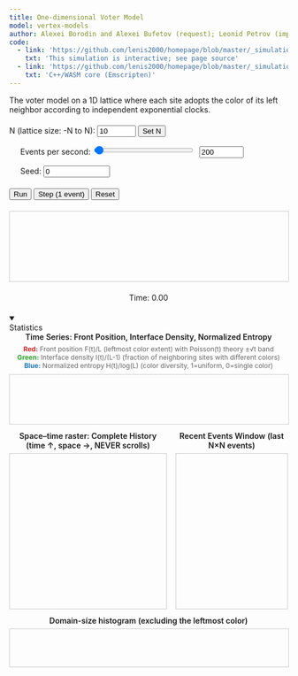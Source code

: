 ```yaml
---
title: One-dimensional Voter Model
model: vertex-models
author: Alexei Borodin and Alexei Bufetov (request); Leonid Petrov (implementation)
code:
  - link: 'https://github.com/lenis2000/homepage/blob/master/_simulations/vertex_models/2025-08-29-voter-model.md'
    txt: 'This simulation is interactive; see page source'
  - link: 'https://github.com/lenis2000/homepage/blob/master/_simulations/vertex_models/2025-08-29-voter-model.cpp'
    txt: 'C++/WASM core (Emscripten)'
---
```


The voter model on a 1D lattice where each site adopts the color of its left neighbor according to independent exponential clocks.

<div style="margin: 20px 0;">
  <label for="n-input">N (lattice size: -N to N): </label>
  <input type="number" id="n-input" value="10" min="1" max="10000" style="width: 70px;">
  <button id="apply-n">Set N</button>

  <label for="events-per-sec" style="margin-left: 20px;">Events per second: </label>
  <input type="range" id="events-per-sec" value="200" min="1" max="20000" step="1" style="width: 180px;">
  <input type="number" id="events-per-sec-input" value="200" min="1" max="20000" step="1" style="width: 80px; margin-left: 5px;">

  <label for="seed-input" style="margin-left: 20px;">Seed: </label>
  <input type="number" id="seed-input" value="0" min="0" step="1" style="width: 120px;" title="0 = random seed">
</div>

<div style="margin: 20px 0;">
  <button id="run-stop-btn">Run</button>
  <button id="step-btn">Step (1 event)</button>
  <button id="reset-btn">Reset</button>
</div>

<canvas id="voterCanvas" width="800" height="200" style="border: 1px solid #ccc; display: block; margin: 20px auto; width: 100%;"></canvas>

<div id="info" style="text-align: center; margin: 20px;">
    Time: <span id="time-display">0.00</span>
</div>

<details class="control-group full-width" open>
  <summary><div class="control-group-title">Statistics</div></summary>
  <div class="content" style="display:grid;gap:12px">
    <div>
      <div style="font-weight:600;margin-bottom:6px;text-align:center">
        Time Series: Front Position, Interface Density, Normalized Entropy
      </div>
      <div style="font-size:12px;margin-bottom:8px;text-align:center;color:#666">
        <strong style="color:#d62728">Red:</strong> Front position F(t)/L (leftmost color extent) with Poisson(t) theory ±√t band<br>
        <strong style="color:#2ca02c">Green:</strong> Interface density I(t)/(L-1) (fraction of neighboring sites with different colors)<br>
        <strong style="color:#1f77b4">Blue:</strong> Normalized entropy H(t)/log(L) (color diversity, 1=uniform, 0=single color)
      </div>
      <canvas id="stat-ts" width="900" height="160"
              style="width:100%;max-width:900px;border:1px solid #ccc;display:block;margin:0 auto"></canvas>
    </div>
    <div style="display:flex;gap:16px;">
      <div style="flex:7;">
        <div style="font-weight:600;margin-bottom:6px;text-align:center">
          Space–time raster: Complete History (time ↑, space →, NEVER scrolls)
        </div>
        <div id="history-container" style="height:280px;border:1px solid #ccc;overflow:hidden">
          <canvas id="stat-raster-full" width="600" height="280"
                  style="width:100%;display:block"></canvas>
        </div>
      </div>
      <div style="flex:5;">
        <div style="font-weight:600;margin-bottom:6px;text-align:center">
          Recent Events Window (last N×N events)
        </div>
        <div style="height:280px;border:1px solid #ccc;overflow:hidden">
          <canvas id="stat-raster" width="300" height="280"
                  style="width:100%;display:block"></canvas>
        </div>
      </div>
    </div>
    <div>
      <div style="font-weight:600;margin-bottom:6px;text-align:center">
        Domain-size histogram (excluding the leftmost color)
      </div>
      <canvas id="stat-hist" width="900" height="120"
              style="width:100%;max-width:900px;border:1px solid #ccc;display:block;margin:0 auto"></canvas>
    </div>
  </div>
</details>

<script src="/js/2025-08-29-voter-model.js"></script>

<script>
// Ensure Module exists even if the single-file bundle loads slowly
if (typeof Module === 'undefined') {
  window.Module = { onRuntimeInitialized: function(){} };
}

Module.onRuntimeInitialized = function() {
  class VoterWASM {
    constructor() {
      // sync cwraps are fine; ASYNCIFY allows await if we choose later
      this._initializeModel = Module.cwrap('initializeModel','number',['number','number','number','number'], {async:false});
      this._stepK          = Module.cwrap('stepK','number',['number'], {async:false});
      this._exportSites    = Module.cwrap('exportSites','number',[], {async:false});
      this._freeString     = Module.cwrap('freeString', null, ['number']);
      this._getTime        = Module.cwrap('getTime','number',[], {async:false});
      this.N = 10;
      this.seed = 0;
      this.init_mode = 0;       // reserved for future palettes
      this.palette_colors = 0;  // reserved
    }

    initialize(N, seed) {
      this.N = N; this.seed = seed >>> 0;
      const ptr = this._initializeModel(N, this.seed, this.init_mode, this.palette_colors);
      const json = JSON.parse(Module.UTF8ToString(ptr));
      this._freeString(ptr);
      if (json.error) throw new Error(json.error);
      return json;
    }

    stepK(k) {
      const ptr = this._stepK(k);
      const json = JSON.parse(Module.UTF8ToString(ptr));
      this._freeString(ptr);
      if (json.error) throw new Error(json.error);
      return json;
    }

    exportSites() {
      const ptr = this._exportSites();
      const json = JSON.parse(Module.UTF8ToString(ptr));
      this._freeString(ptr);
      if (!json.ptr || !json.count) return { arr: new Uint32Array(), count: 0 };
      // View directly into WASM memory (no copy)
      const view = new Uint32Array(Module.HEAPU32.buffer, json.ptr, json.count);
      return { arr: view, count: json.count };
    }

    getTime() { return this._getTime(); }
  }

  // --------------------------
  // UI & drawing
  // --------------------------
  const canvas = document.getElementById('voterCanvas');
  const ctx = canvas.getContext('2d');
  const timeSpan = document.getElementById('time-display');

  const nInput = document.getElementById('n-input');
  const seedInput = document.getElementById('seed-input');
  const epsSlider = document.getElementById('events-per-sec');
  const epsInput  = document.getElementById('events-per-sec-input');

  const applyNBtn = document.getElementById('apply-n');
  const runStopBtn = document.getElementById('run-stop-btn');
  const stepBtn = document.getElementById('step-btn');
  const resetBtn = document.getElementById('reset-btn');

  const wasm = new VoterWASM();

  // ---------- Stats state ----------
  const tsCanvas   = document.getElementById('stat-ts');
  const histCanvas = document.getElementById('stat-hist');
  const rasterCanvas = document.getElementById('stat-raster');
  const rasterFullCanvas = document.getElementById('stat-raster-full');
  const historyContainer = document.getElementById('history-container');

  const T = [];            // times
  const frontSeries = [];  // F(t) / (2N+1)
  const ifaceSeries = [];  // I(t) / (2N)
  const entSeries   = [];  // Hnorm(t) in [0,1]

  // throttle sampling (e.g., every ~50ms wall time)
  let lastSampleTS = 0;

  // ---------- Metrics from current snapshot ----------
  function computeFrontLen(view) {
    if (view.length === 0) return 0;
    const c0 = view[0];
    let k = 1;
    while (k < view.length && view[k] === c0) k++;
    return k; // number of sites equal to the leftmost color
  }

  function computeInterfaceCount(view) {
    let cnt = 0;
    for (let i = 1; i < view.length; i++) if (view[i] !== view[i-1]) cnt++;
    return cnt;
  }

  function computeEntropy(view) {
    const L = view.length;
    if (L === 0) return { H: 0, Hnorm: 0 };
    const m = new Map();
    for (let i = 0; i < L; i++) m.set(view[i], (m.get(view[i])||0) + 1);
    let H = 0;
    for (const [,count] of m) {
      const p = count / L;
      H -= p * Math.log(p);
    }
    const Hnorm = H / Math.log(L); // in [0,1]
    return { H, Hnorm };
  }

  function computeDomainSizes(view) {
    const sizes = [];
    if (view.length === 0) return sizes;
    let cur = view[0], run = 1;
    let isFirst = true;
    for (let i = 1; i < view.length; i++) {
      if (view[i] === cur) run++;
      else { 
        if (!isFirst) sizes.push(run); // Skip the first domain (leftmost color)
        isFirst = false;
        cur = view[i]; run = 1; 
      }
    }
    if (!isFirst) sizes.push(run); // Skip if this is the only domain (all same color)
    return sizes;
  }

  // Map colors to normalized values [0,1]
  const colorToValue = new Map();
  let nextColorIndex = 0;

  function computeRightmostColor(view) {
    if (view.length === 0) return 0;

    // Get color at position +N (rightmost site)
    const rightmostSiteIndex = view.length - 1; // Last array element = position +N
    const rightmostColor = view[rightmostSiteIndex];

    // Map this color to a normalized value
    if (!colorToValue.has(rightmostColor)) {
      colorToValue.set(rightmostColor, nextColorIndex * 0.1);
      nextColorIndex = (nextColorIndex + 1) % 11; // Cycle through 0, 0.1, 0.2, ..., 1.0
    }

    return colorToValue.get(rightmostColor);
  }

  // ---------- Tiny plotting helpers ----------
  function linePlot(canvas, series, opts={}) {
    const ctx = canvas.getContext('2d');
    const W = canvas.width, H = canvas.height;
    ctx.clearRect(0,0,W,H);
    const pad = {l:40,r:10,t:10,b:22};
    const plotW = W - pad.l - pad.r, plotH = H - pad.t - pad.b;

    // Build x range from ALL time data (never scroll, always show complete history)
    const T = series[0].x, n = T.length;
    if (n === 0) return;

    // ALWAYS use the full time range from start (0 or first time) to current time
    const xmin = 0; // Always start from time 0
    const xmax = T[n-1]; // Current time (scales as simulation progresses)
    let ymin = Infinity, ymax = -Infinity;
    for (const s of series) {
      for (const v of s.y) { if (v < ymin) ymin = v; if (v > ymax) ymax = v; }
    }
    if (opts.forceY01) { ymin = 0; ymax = 1; }
    if (ymax === ymin) { ymax = ymin + 1; }

    // Time axis scales automatically: more time = more compressed
    const x2px = x => pad.l + (x - xmin) / (xmax - xmin || 1) * plotW;
    const y2px = y => pad.t + (1 - (y - ymin) / (ymax - ymin)) * plotH;

    // Axes
    ctx.strokeStyle = '#999'; ctx.lineWidth = 1;
    ctx.beginPath();
    ctx.moveTo(pad.l, pad.t); ctx.lineTo(pad.l, pad.t+plotH); ctx.lineTo(pad.l+plotW, pad.t+plotH);
    ctx.stroke();

    // Series
    const colors = opts.colors || ['#d62728','#2ca02c','#1f77b4','#9467bd','#8c564b'];
    series.forEach((s, idx) => {
      ctx.strokeStyle = colors[idx % colors.length]; ctx.lineWidth = s.width || 1.5;
      ctx.beginPath();
      for (let i = 0; i < n; i++) {
        const x = x2px(T[i]), y = y2px(s.y[i]);
        if (i === 0) ctx.moveTo(x,y); else ctx.lineTo(x,y);
      }
      ctx.stroke();
    });

    // Shaded band if provided: y±band
    if (opts.band) {
      const { y, band } = opts.band;
      ctx.fillStyle = 'rgba(31,119,180,0.12)';
      ctx.beginPath();
      for (let i = 0; i < n; i++) {
        const x = x2px(T[i]);
        const yU = y2px(y[i] + band[i]);
        if (i === 0) ctx.moveTo(x, yU); else ctx.lineTo(x, yU);
      }
      for (let i = n-1; i >= 0; i--) {
        const x = x2px(T[i]);
        const yL = y2px(y[i] - band[i]);
        ctx.lineTo(x, yL);
      }
      ctx.closePath();
      ctx.fill();
    }

    // Y ticks (few)
    ctx.fillStyle = '#666'; ctx.font = '11px sans-serif';
    for (let k = 0; k <= 4; k++) {
      const vy = ymin + k*(ymax-ymin)/4;
      const y = y2px(vy);
      ctx.fillText(vy.toFixed(2), 4, y+4);
      ctx.strokeStyle = 'rgba(0,0,0,0.05)';
      ctx.beginPath(); ctx.moveTo(pad.l, y); ctx.lineTo(pad.l+plotW, y); ctx.stroke();
    }
  }

  function histPlot(canvas, data, bins=30) {
    const ctx = canvas.getContext('2d');
    const W = canvas.width, H = canvas.height;
    ctx.clearRect(0,0,W,H);
    if (!data.length) return;
    const maxVal = Math.max(...data);
    const minVal = 1;
    const B = Math.min(bins, maxVal);
    const counts = new Array(B).fill(0);
    for (const v of data) {
      const b = Math.min(B-1, Math.floor((v-minVal) / (maxVal-minVal+1e-9) * B));
      counts[b]++;
    }
    const maxC = Math.max(...counts);
    const barW = W / B;
    for (let i = 0; i < B; i++) {
      const h = (H-20) * (counts[i] / (maxC || 1));
      ctx.fillStyle = '#888';
      ctx.fillRect(i*barW, H-20 - h, barW-1, h);
    }
    ctx.fillStyle = '#666'; ctx.font = '11px sans-serif';
    ctx.fillText('size →', W-40, H-6);
    ctx.save(); ctx.translate(10, H/2); ctx.rotate(-Math.PI/2);
    ctx.fillText('count', 0, 0); ctx.restore();
  }

  function appendRasterRow(canvas, view) {
    const ctx = canvas.getContext('2d', { willReadFrequently: true });
    const W = canvas.width, H = canvas.height;
    // Scroll up by 1 pixel
    const img = ctx.getImageData(0, 1, W, H-1);
    ctx.putImageData(img, 0, 0);
    // Draw new row at bottom
    const row = ctx.createImageData(W, 1);
    for (let x = 0; x < W; x++) {
      const i = Math.floor(x * view.length / W);
      const rgb = view[i];
      const R = (rgb >> 16) & 255, G = (rgb >> 8) & 255, B = rgb & 255;
      const p = x*4;
      row.data[p+0]=R; row.data[p+1]=G; row.data[p+2]=B; row.data[p+3]=255;
    }
    ctx.putImageData(row, 0, H-1);
  }

  // State for full history raster with compression
  const fullHistory = []; // Store all history states

  function appendFullHistoryRow(canvas, view) {
    const ctx = canvas.getContext('2d');
    const W = canvas.width, H = canvas.height;

    // Add current state to full history
    fullHistory.push(Array.from(view));

    // Redraw entire history compressed to fit canvas height
    ctx.clearRect(0, 0, W, H);

    const totalSteps = fullHistory.length;
    if (totalSteps === 0) return;

    // Each pixel row represents one or more time steps
    const stepsPerPixel = totalSteps / H;

    for (let y = 0; y < H; y++) {
      // Map pixel row to history step(s)
      const stepIndex = Math.floor(y * stepsPerPixel);
      if (stepIndex >= totalSteps) continue;

      const historyRow = fullHistory[stepIndex];
      const row = ctx.createImageData(W, 1);

      for (let x = 0; x < W; x++) {
        const i = Math.floor(x * historyRow.length / W);
        const rgb = historyRow[i];
        const R = (rgb >> 16) & 255, G = (rgb >> 8) & 255, B = rgb & 255;
        const p = x * 4;
        row.data[p+0] = R; row.data[p+1] = G; row.data[p+2] = B; row.data[p+3] = 255;
      }

      // Draw from bottom up (H-1-y for time ↑)
      ctx.putImageData(row, 0, H - 1 - y);
    }

    // Auto-scroll to bottom to show the most recent activity
    historyContainer.scrollTop = historyContainer.scrollHeight;
  }

  // Recent events sliding window (N×N grid)
  const recentEvents = [];
  const maxRecentEvents = 100; // Reduced for faster startup

  function updateRecentEventsWindow(canvas, view) {
    // Add current state to recent events
    recentEvents.push(Array.from(view));
    if (recentEvents.length > maxRecentEvents) {
      recentEvents.shift(); // Remove oldest
    }

    // Draw exactly N×N grid (no scaling of time dimension)
    const ctx = canvas.getContext('2d');
    const W = canvas.width, H = canvas.height;
    ctx.clearRect(0, 0, W, H);

    const N = recentEvents.length;
    if (N === 0) return;

    // Draw available events, using full height even if not full buffer
    const pixelWidth = W / view.length;   // space dimension (can scale to canvas width)
    const pixelHeight = H / N; // time dimension scales with actual data

    for (let t = 0; t < N; t++) {
      const historyRow = recentEvents[t];
      for (let x = 0; x < historyRow.length; x++) {
        const rgb = historyRow[x];
        const R = (rgb >> 16) & 255, G = (rgb >> 8) & 255, B = rgb & 255;
        ctx.fillStyle = `rgb(${R},${G},${B})`;

        // Draw from bottom up (most recent at bottom) - use Math.floor/ceil to avoid gaps
        ctx.fillRect(
          Math.floor(x * pixelWidth),
          Math.floor(H - (t + 1) * pixelHeight),
          Math.ceil(pixelWidth) + 1,
          Math.ceil(pixelHeight) + 1
        );
      }
    }
  }

  function rgbIntToCss(rgb) {
    // rgb is 0xRRGGBB
    const hex = rgb.toString(16).padStart(6,'0');
    return '#' + hex;
  }

  function drawSites(view) {
    const L = view.length;
    if (L === 0) return;

    ctx.clearRect(0,0,canvas.width,canvas.height);

    const siteWidth = canvas.width / L;
    const siteHeight = canvas.height;

    // Draw sites
    for (let i = 0; i < L; i++) {
      ctx.fillStyle = rgbIntToCss(view[i]);
      ctx.fillRect(i * siteWidth, 0, siteWidth, siteHeight);
    }

    // Position labels (max 21)
    ctx.fillStyle = '#000';
    ctx.font = '12px Arial';
    ctx.textAlign = 'center';

    const maxLabels = 21;
    const labelStep = Math.ceil(L / maxLabels);
    const N = parseInt(nInput.value, 10);
    for (let i = 0; i < L; i += labelStep) {
      const position = i - N;
      const x = i * siteWidth + siteWidth / 2;
      ctx.fillText(String(position), x, siteHeight - 10);
    }
    if ((L-1) % labelStep !== 0) {
      const position = (L-1) - N;
      const x = (L-1) * siteWidth + siteWidth / 2;
      ctx.fillText(String(position), x, siteHeight - 10);
    }
  }

  function updateTimeDisplay() {
    timeSpan.textContent = wasm.getTime().toFixed(10);
  }

  let animHandle = 0;
  let running = false;
  let lastTS = 0;

  function frame(ts) {
    if (!running) return;
    if (!lastTS) lastTS = ts;
    const elapsed = (ts - lastTS) / 1000.0; // seconds
    lastTS = ts;

    const eps = parseInt(epsInput.value, 10); // events per second
    // Cap to avoid huge bursts if tab was inactive
    const k = Math.min(200000, Math.max(0, Math.floor(eps * elapsed)));

    if (k > 0) {
      wasm.stepK(k);
      updateTimeDisplay();
      const { arr } = wasm.exportSites();
      drawSites(arr);

      // --- Statistics updates ---
      updateRecentEventsWindow(rasterCanvas, arr);
      appendFullHistoryRow(rasterFullCanvas, arr);

      if (!lastSampleTS || ts - lastSampleTS > 50) {
        lastSampleTS = ts;
        const t = wasm.getTime();
        const Lsites = arr.length;
        const Flen = computeFrontLen(arr);    // number of leftmost-color sites
        const Icnt = computeInterfaceCount(arr);
        const { Hnorm } = computeEntropy(arr);

        // record normalized series
        T.push(t);
        frontSeries.push(Flen / Lsites);
        ifaceSeries.push(Icnt / Math.max(1, Lsites-1));
        entSeries.push(Hnorm);

        // Build theoretical overlay for front: E[F]=t, band=√t, all normalized
        const Ncur = parseInt(nInput.value, 10);
        const Lcur = 2 * Ncur + 1;
        const yFront = T.map(tt => Math.min(tt, Lcur-1) / Lcur);
        const bandFront = T.map(tt => Math.min(Math.sqrt(Math.max(tt,0)), Lcur-1) / Lcur);

        linePlot(tsCanvas, [
          { x: T, y: frontSeries },                 // empirical front (normalized)
          { x: T, y: ifaceSeries },                 // interface density
          { x: T, y: entSeries }                    // entropy (normalized)
        ], {
          forceY01: true,
          band: { y: yFront, band: bandFront }      // ±√t band around theory y=t/L
        });

        // Domain-size histogram (recompute each sample)
        const sizes = computeDomainSizes(arr);
        histPlot(histCanvas, sizes, 30);
      }
    }
    animHandle = requestAnimationFrame(frame);
  }

  function start() {
    if (running) return;
    running = true;
    runStopBtn.textContent = 'Stop';
    lastTS = 0;
    animHandle = requestAnimationFrame(frame);
  }

  function stop() {
    running = false;
    runStopBtn.textContent = 'Run';
    if (animHandle) cancelAnimationFrame(animHandle);
    animHandle = 0;
  }

  function reinitFromUI() {
    stop();
    const N = parseInt(nInput.value, 10);
    const seed = parseInt(seedInput.value, 10) >>> 0;
    const res = wasm.initialize(N, seed);
    const { arr } = wasm.exportSites();
    drawSites(arr);
    updateTimeDisplay();

    // clear stats canvases & series
    T.length = 0; frontSeries.length = 0; ifaceSeries.length = 0; entSeries.length = 0;
    recentEvents.length = 0; fullHistory.length = 0;
    const ctx1 = tsCanvas.getContext('2d'); ctx1.clearRect(0,0,tsCanvas.width,tsCanvas.height);
    const ctx2 = histCanvas.getContext('2d'); ctx2.clearRect(0,0,histCanvas.width,histCanvas.height);
    const ctx3 = rasterCanvas.getContext('2d'); ctx3.clearRect(0,0,rasterCanvas.width,rasterCanvas.height);
    const ctx4 = rasterFullCanvas.getContext('2d'); ctx4.clearRect(0,0,rasterFullCanvas.width,rasterFullCanvas.height);
  }

  // Wire events
  epsSlider.addEventListener('input', () => {
    epsInput.value = epsSlider.value;
  });

  epsInput.addEventListener('input', () => {
    const value = parseInt(epsInput.value, 10);
    if (value >= 1 && value <= 20000) {
      epsSlider.value = value;
    }
  });

  applyNBtn.addEventListener('click', () => {
    reinitFromUI();
  });

  runStopBtn.addEventListener('click', () => {
    if (running) stop(); else start();
  });

  stepBtn.addEventListener('click', () => {
    stop();
    wasm.stepK(1);
    updateTimeDisplay();
    const { arr } = wasm.exportSites();
    drawSites(arr);
  });

  resetBtn.addEventListener('click', () => {
    reinitFromUI();
  });

  // Keyboard shortcuts
  document.addEventListener('keydown', (event) => {
    if (event.key === 'p' || event.key === 'P') {
      event.preventDefault();
      if (running) stop(); else start();
    }
    if (event.key === 's' || event.key === 'S') {
      event.preventDefault();
      stop();
      wasm.stepK(1);
      updateTimeDisplay();
      const { arr } = wasm.exportSites();
      drawSites(arr);
      // Update stats for single step
      updateRecentEventsWindow(rasterCanvas, arr);
      appendFullHistoryRow(rasterFullCanvas, arr);
      // Force stats update
      const t = wasm.getTime();
      const Lsites = arr.length;
      const Flen = computeFrontLen(arr);
      const Icnt = computeInterfaceCount(arr);
      const { Hnorm } = computeEntropy(arr);
      T.push(t);
      frontSeries.push(Flen / Lsites);
      ifaceSeries.push(Icnt / Math.max(1, Lsites-1));
      entSeries.push(Hnorm);
      const Ncur = parseInt(nInput.value, 10);
      const Lcur = 2 * Ncur + 1;
      const yFront = T.map(tt => Math.min(tt, Lcur-1) / Lcur);
      const bandFront = T.map(tt => Math.min(Math.sqrt(Math.max(tt,0)), Lcur-1) / Lcur);
      linePlot(tsCanvas, [
        { x: T, y: frontSeries },
        { x: T, y: ifaceSeries },
        { x: T, y: entSeries }
      ], {
        forceY01: true,
        band: { y: yFront, band: bandFront }
      });
      const sizes = computeDomainSizes(arr);
      histPlot(histCanvas, sizes, 30);
    }
  });

  // Initial boot
  // Use 0 seed by default (random); user can set seed explicitly for reproducibility
  reinitFromUI();
};
</script>
